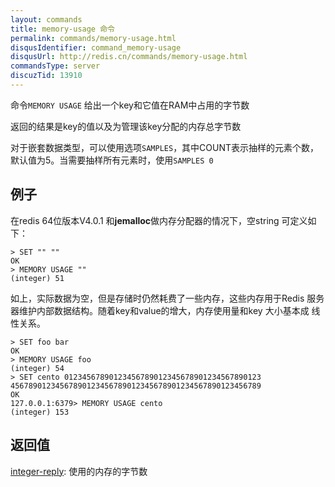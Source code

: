 ```yaml
---
layout: commands
title: memory-usage 命令
permalink: commands/memory-usage.html
disqusIdentifier: command_memory-usage
disqusUrl: http://redis.cn/commands/memory-usage.html
commandsType: server
discuzTid: 13910
---
```


命令`MEMORY USAGE` 给出一个key和它值在RAM中占用的字节数

返回的结果是key的值以及为管理该key分配的内存总字节数

对于嵌套数据类型，可以使用选项`SAMPLES`，其中COUNT表示抽样的元素个数，默认值为5。当需要抽样所有元素时，使用`SAMPLES 0`

## 例子

在redis 64位版本V4.0.1 和**jemalloc**做内存分配器的情况下，空string 可定义如下： 
```
> SET "" ""
OK
> MEMORY USAGE ""
(integer) 51
```
如上，实际数据为空，但是存储时仍然耗费了一些内存，这些内存用于Redis 服务器维护内部数据结构。随着key和value的增大，内存使用量和key 大小基本成
线性关系。

```
> SET foo bar
OK
> MEMORY USAGE foo
(integer) 54
> SET cento 01234567890123456789012345678901234567890123
45678901234567890123456789012345678901234567890123456789
OK
127.0.0.1:6379> MEMORY USAGE cento
(integer) 153
```

## 返回值

[integer-reply](/topics/protocol.html#integer-reply): 使用的内存的字节数

